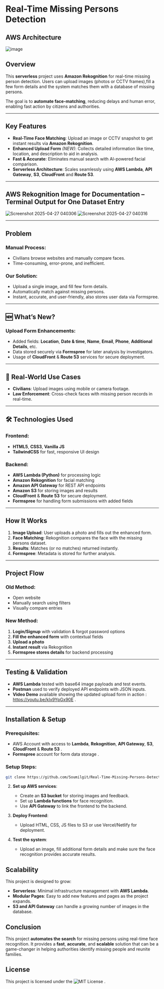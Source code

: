 # Real-Time Missing Persons Detection
## AWS Architecture
![image](https://github.com/user-attachments/assets/168b0638-4e1a-4186-aa71-9560be5f521c)

## Overview

This **serverless** project uses **Amazon Rekognition** for real-time missing person detection. Users can upload images (photos or CCTV frames),fill a few form details and the system matches them with a database of missing persons.

The goal is to **automate face-matching**, reducing delays and human error, enabling fast action by citizens and authorities.

---

## Key Features

- **Real-Time Face Matching**: Upload an image or CCTV snapshot to get instant results via **Amazon Rekognition**.
- **Enhanced Upload Form** *(NEW)*: Collects detailed information like time, location, and description to aid in analysis.
- **Fast & Accurate**: Eliminates manual search with AI-powered facial comparison.
- **Serverless Architecture**: Scales seamlessly using **AWS Lambda**, **API Gateway**,  **S3**, **CloudFront** and **Route 53**.

---

## AWS Rekognition Image for Documentation – Terminal Output for One Dataset Entry
![Screenshot 2025-04-27 040306](https://github.com/user-attachments/assets/9ed439e2-eff7-4957-8cc1-b997add07c0c)
![Screenshot 2025-04-27 040316](https://github.com/user-attachments/assets/71469c60-ced0-4bac-a2b9-61e2603cd2eb)

---

##  Problem

### Manual Process:
- Civilians browse websites and manually compare faces.
- Time-consuming, error-prone, and inefficient.

### Our Solution:
- Upload a single image, and fill few form details.
- Automatically match against missing persons.
- Instant, accurate, and user-friendly, also stores user data via Formspree.

---

## 🆕 What’s New?

### Upload Form Enhancements:
- Added fields: **Location**, **Date & time**, **Name**, **Email**, **Phone**, **Additional Details**, etc.
- Data stored securely via **Formspree** for later analysis by investigators.
- Usage of **CloudFront** & **Route 53** services for secure deployment.

---

## 💼 Real-World Use Cases

- **Civilians**: Upload images using mobile or camera footage.
- **Law Enforcement**: Cross-check faces with missing person records in real-time.

---

## 🛠️ Technologies Used

### Frontend:
- **HTML5**, **CSS3**, **Vanilla JS**
- **TailwindCSS** for fast, responsive UI design

### Backend:
- **AWS Lambda (Python)** for processing logic
- **Amazon Rekognition** for facial matching
- **Amazon API Gateway** for REST API endpoints
- **Amazon S3** for storing images and results
- **CloudFront** & **Route 53** for secure deployment.
- **Formspree** for handling form submissions with added fields

---

## How It Works

1. **Image Upload**: User uploads a photo and fills out the enhanced form.
2. **Face Matching**: Rekognition compares the face with the missing persons dataset.
3. **Results**: Matches (or no matches) returned instantly.
4. **Formspree**: Metadata is stored for further analysis.

---

## Project Flow

### Old Method:
- Open website
- Manually search using filters
- Visually compare entries

### New Method:
1. **Login/Signup** with validation & forgot password options
2. **Fill the enhanced form** with contextual fields
3. **Upload a photo**
4. **Instant result** via Rekognition
5. **Formspree stores details** for backend processing

---

## Testing & Validation

- **AWS Lambda** tested with base64 image payloads and test events.
- **Postman** used to verify deployed API endpoints with JSON inputs.
- **Video Demo** available showing the updated upload form in action : https://youtu.be/kIx9YpGx90E .

---

## Installation & Setup

### Prerequisites:
- AWS Account with access to **Lambda**, **Rekognition**, **API Gateway**, **S3**, **CloudFront** & **Route 53** .
- **Formspree** account for form data storage .

### Setup Steps:

```bash
git clone https://github.com/Soumilgit/Real-Time-Missing-Persons-Detection.git
  ```

2. **Set up AWS services**:
   - Create an **S3 bucket** for storing images and feedback.
   - Set up **Lambda functions** for face recognition.
   - Use **API Gateway** to link the frontend to the backend.

3. **Deploy Frontend**:
   - Upload HTML, CSS, JS files to S3 or use Vercel/Netlify for deployment.

4. **Test the system**:
   - Upload an image, fill additional form details and make sure the face recognition provides accurate results.

## Scalability

This project is designed to grow:
- **Serverless**: Minimal infrastructure management with **AWS Lambda**.
- **Modular Pages**: Easy to add new features and pages as the project expands.
- **S3 and API Gateway** can handle a growing number of images in the database.

## Conclusion

This project **automates the search** for missing persons using real-time face recognition. It provides a **fast**, **accurate**, and **scalable** solution that can be a game-changer in helping authorities identify missing people and reunite families.

## License
This project is licensed under the ![MIT License](https://github.com/Soumilgit/Real-Time-Missing-Persons-Detection/blob/main/LICENSE) .
